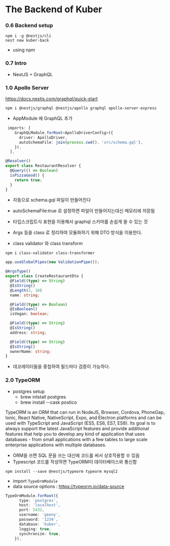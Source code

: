 # The Backend of Kuber

### 0.6 Backend setup

```
npm i -g @nestjs/cli
nest new kuber-back
```

- using npm

### 0.7 Intro

- NestJS + GraphQL

### 1.0 Apollo Server

https://docs.nestjs.com/graphql/quick-start

```
npm i @nestjs/graphql @nestjs/apollo graphql apollo-server-express
```

- AppModule 에 GraphQL 추가

```ts
 imports: [
    GraphQLModule.forRoot<ApolloDriverConfig>({
      driver: ApolloDriver,
      autoSchemaFile: join(process.cwd(), 'src/schema.gql'),
    }),
  ],
```

```ts
@Resolver()
export class RestaurantResolver {
  @Query(() => Boolean)
  isPizzaGood() {
    return true;
  }
}
```

- 자동으로 schema.gql 파일이 만들어진다
- autoSchemaFile:true 로 설정하면 파일이 만들어지는대신 메모리에 저장됨
- 타입스크립트식 표현을 이용해서 graphql 스키마를 손쉽게 쓸 수 있는 것

- Args 등을 class 로 정리하여 모듈화하기 위해 DTO 방식을 이용한다.

- class validator 와 class transform

```
npm i class-validator class-transformer
```

```js
app.useGlobalPipes(new ValidationPipe());
```

```ts
@ArgsType()
export class CreateRestaurantDto {
  @Field((type) => String)
  @IsString()
  @Length(2, 10)
  name: string;

  @Field((type) => Boolean)
  @IsBoolean()
  isVegan: boolean;

  @Field((type) => String)
  @IsString()
  address: string;

  @Field((type) => String)
  @IsString()
  ownerName: string;
}
```

- 데코레이터들을 중첩하여 필드마다 검증이 가능하다.

### 2.0 TypeORM

- postgres setup
  - brew intstall postgres
  - brew install --cask postico

TypeORM is an ORM that can run in NodeJS, Browser, Cordova, PhoneGap, Ionic, React Native, NativeScript, Expo, and Electron platforms and can be used with TypeScript and JavaScript (ES5, ES6, ES7, ES8). Its goal is to always support the latest JavaScript features and provide additional features that help you to develop any kind of application that uses databases - from small applications with a few tables to large scale enterprise applications with multiple databases.

- ORM을 쓰면 SQL 문을 쓰는 대신에 코드를 써서 상호작용할 수 있음
- Typescript 코드를 작성하면 TypeORM이 데이터베이스와 통신함

```
npm install --save @nestjs/typeorm typeorm mysql2
```

- import `TypeOrmModule`
- data source options : https://typeorm.io/data-source

```ts
TypeOrmModule.forRoot({
      type: 'postgres',
      host: 'localhost',
      port: 5432,
      username: 'geony',
      password: '1234',
      database: 'kuber',
      logging: true,
      synchronize: true,
    }),
```
